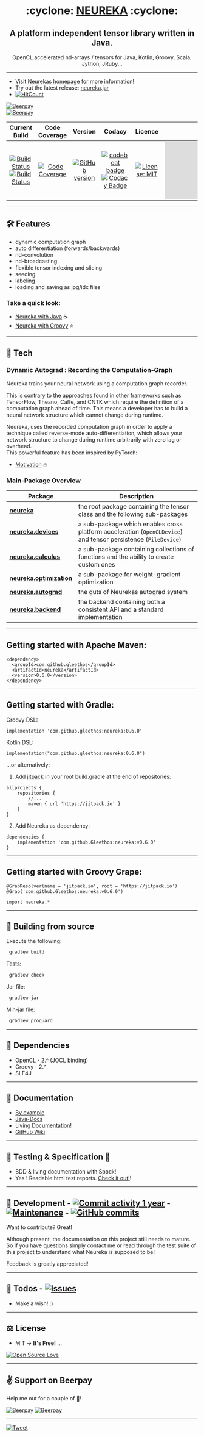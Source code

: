 <h1 align="center"> :cyclone: <a href="https://gleethos.github.io/neureka/index.html">NEUREKA</a> :cyclone: </h1>

<h2 align="center"><b> A platform independent tensor library written in Java. </b></h2>

<p align="center">OpenCL accelerated nd-arrays / tensors for Java, Kotlin, Groovy, Scala, Jython, JRuby...</p>

---
  
  - Visit [Neurekas homepage](https://gleethos.github.io/neureka/index.html) for more information!
  - Try out the latest release: [neureka.jar](https://github.com/Gleethos/neureka/raw/master/production/lib/neureka-0.6.0.jar)
  - [![HitCount](http://hits.dwyl.com/Gleethos/neureka.svg)](http://hits.dwyl.com/Gleethos/neureka) 
  
[![Beerpay](https://beerpay.io/Gleethos/neureka/badge.svg?style=beer-square)](https://beerpay.io/Gleethos/neureka)  
[![Beerpay](https://beerpay.io/Gleethos/neureka/make-wish.svg?style=flat-square)](https://beerpay.io/Gleethos/neureka?focus=wish)

| Current Build | Code Coverage | Version  | Codacy  | Licence | Size |
|:-------------:|:-------------:|:--------:|:-------:|:-------:|:----:|
| [![Build Status](https://circleci.com/gh/Gleethos/neureka.svg?branch=master&style=shield)](https://app.circleci.com/pipelines/github/Gleethos/neureka) [![Build Status](https://www.travis-ci.com/Gleethos/neureka.svg?branch=master)](https://travis-ci.com/Gleethos/neureka) | [![Code Coverage](https://img.shields.io/codecov/c/github/gleethos/neureka)](https://codecov.io/github/gleethos/neureka) | [![GitHub version](https://badge.fury.io/gh/Gleethos%2Fneureka.svg)](https://github.com/Gleethos/neureka) | [![codebeat badge](https://codebeat.co/badges/16d286ca-995a-43fa-8735-b1c4a217cfcc)](https://codebeat.co/projects/github-com-gleethos-neureka-master) [![Codacy Badge](https://api.codacy.com/project/badge/Grade/6bfd22ba9b8c410285b19e3d37f4fbc6)](https://www.codacy.com/manual/Gleethos/neureka?utm_source=github.com&amp;utm_medium=referral&amp;utm_content=Gleethos/neureka&amp;utm_campaign=Badge_Grade) | [![License: MIT](https://img.shields.io/badge/License-MIT-yellow.svg)](https://opensource.org/licenses/MIT) |![Size](https://img.badgesize.io/Gleethos/neureka/master/production/lib/neureka-0.6.0.jar) |

---  

## :hammer_and_wrench: Features ##

-   dynamic computation graph
-   auto differentiation (forwards/backwards)
-   nd-convolution
-   nd-broadcasting
-   flexible tensor indexing and slicing
-   seeding
-   labeling
-   loading and saving as jpg/idx files

### Take a quick look: ###

- [Neureka with Java](docs/markdown/java_example.md) :coffee:
- [Neureka with Groovy](docs/markdown/groovy_example.md) :star:

---

## :robot: Tech ##

### Dynamic Autograd : Recording the Computation-Graph ### 

Neureka trains your neural network using a computation graph recorder.

This is contrary to the approaches found in other frameworks such as TensorFlow, Theano, Caffe, and CNTK 
which require the definition of a computation graph ahead of time. 
This means a developer has to build a neural network structure which 
cannot change during runtime.   

Neureka, uses the recorded computation graph in order to apply a technique called reverse-mode auto-differentiation, 
which allows your network structure to change during runtime arbitrarily with zero lag or overhead.<br>
This powerful feature has been inspired by PyTorch:
 

- [Motivation](docs/markdown/motivation.md) :fire:
 
### Main-Package Overview ###
 
| Package | Description |
| ---- | --- |
| [**neureka**](src/main/java/neureka/README.md) | the root package containing the tensor class and the following sub-packages |
| [**neureka.devices**](src/main/java/neureka/devices/README.md) | a sub-package which enables cross platform acceleration (`OpenCLDevice`) and tensor persistence (`FileDevice`) |
| [**neureka.calculus**](src/main/java/neureka/calculus/README.md) | a sub-package containing collections of functions and the ability to create custom ones |
| [**neureka.optimization**](src/main/java/neureka/optimization/README.md) | a sub-package for weight-gradient optimization |
| [**neureka.autograd**](src/main/java/neureka/autograd/README.md) | the guts of Neurekas autograd system |
| [**neureka.backend**](src/main/java/neureka/backend/README.md) | the backend containing both a consistent API and a standard implementation  |


 
 
---
## Getting started with Apache Maven: ##

```
<dependency>
  <groupId>com.github.gleethos</groupId>
  <artifactId>neureka</artifactId>
  <version>0.6.0</version>
</dependency>
```
---

## Getting started with Gradle: ##
Groovy DSL:
```
implementation 'com.github.gleethos:neureka:0.6.0'
```
Kotlin DSL:
```
implementation("com.github.gleethos:neureka:0.6.0")
```
...or alternatively: 

1. Add [jitpack](https://jitpack.io/) in your root build.gradle at the end of repositories:
```
allprojects {
	repositories {
		//...
		maven { url 'https://jitpack.io' }
	}
}
```
2. Add Neureka as dependency:
```
dependencies {
	implementation 'com.github.Gleethos:neureka:v0.6.0'
}
```

---

## Getting started with Groovy Grape: ##

```
@GrabResolver(name = 'jitpack.io', root = 'https://jitpack.io')
@Grab('com.github.Gleethos:neureka:v0.6.0')

import neureka.*
```

---

## :rocket: Building from source ##

Execute the following:
```sh
 gradlew build
```

Tests:
```sh
 gradlew check
```

Jar file:
```sh
 gradlew jar
```

Min-jar file:
```sh
 gradlew proguard
```

---

## :mount_fuji: Dependencies ##

- OpenCL - 2.^ (JOCL binding)
- Groovy - 2.^
- SLF4J

---

## :book: Documentation ###

- [By example](https://gleethos.github.io/neureka/showcase.html)
- [Java-Docs](https://gleethos.github.io/neureka/jdocs/index.html)
- [Living Documentation](https://gleethos.github.io/neureka/spock/reports/index.html)!
- [GitHub Wiki](https://github.com/Gleethos/neureka/wiki)

---

## :microscope: Testing & Specification :scroll: ###

- BDD & living documentation with Spock!
- Yes ! Readable html test reports. [Check it out!](https://gleethos.github.io/neureka/spock/reports/index.html)!

---

## :seedling: Development - [![Commit activity 1 year](https://img.shields.io/github/commit-activity/y/Gleethos/neureka.svg?style=flat)]() - [![Maintenance](https://img.shields.io/badge/Maintained%3F-yes-green.svg)](https://GitHub.com/Gleethos/neureka/graphs/commit-activity) - [![GitHub commits](https://img.shields.io/github/commits-since/Gleethos/neureka/v0.0.0.svg)](https://GitHub.com/Gleethos/neurka/commit/) ##

Want to contribute? Great!

Although present, the documentation on this project still needs to mature.
So if you have questions simply contact me or read through the test suite 
of this project to understand what Neureka is supposed to be!

Feedback is greatly appreciated!

---

## :memo: Todos - [![Issues](https://img.shields.io/github/issues-raw/Gleethos/neureka.svg?maxAge=25000)](https://github.com/Gleethos/neureka/issues)  ##

  - Make a wish! :)

---

## :balance_scale: License ##

- MIT -> **It's Free!** ... 
    
[![Open Source Love](https://badges.frapsoft.com/os/v1/open-source.png?v=103)](https://github.com/ellerbrock/open-source-badges/)

---

## :v: Support on Beerpay ##
Help me out for a couple of :beers:!

[![Beerpay](https://beerpay.io/Gleethos/neureka/badge.svg?style=beer-square)](https://beerpay.io/Gleethos/neureka)  [![Beerpay](https://beerpay.io/Gleethos/neureka/make-wish.svg?style=flat-square)](https://beerpay.io/Gleethos/neureka?focus=wish)

---

<!---
## Stargazers over time

[![Stargazers over time](https://starchart.cc/Gleethos/neureka.svg)](https://starchart.cc/Gleethos/neureka)
-->      

[![Tweet](https://img.shields.io/twitter/url/https/github.com/Gleethos/neureka.svg?style=social)](https://twitter.com/intent/tweet?text=Check%20out%20Neureka!%20https://github.com/Gleethos/neureka)
